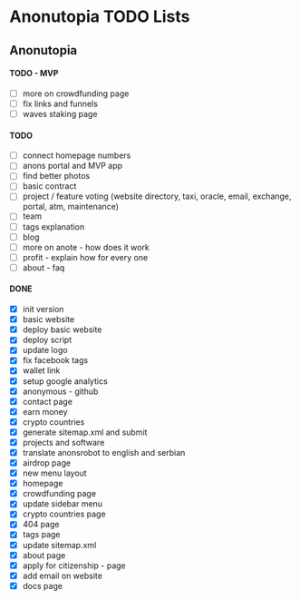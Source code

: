 # Anonutopia TODO Lists

## Anonutopia

#### TODO - MVP

- [ ] more on crowdfunding page
- [ ] fix links and funnels
- [ ] waves staking page

#### TODO

- [ ] connect homepage numbers
- [ ] anons portal and MVP app
- [ ] find better photos
- [ ] basic contract
- [ ] project / feature voting (website directory, taxi, oracle, email, exchange, portal, atm, maintenance)
- [ ] team
- [ ] tags explanation
- [ ] blog
- [ ] more on anote - how does it work
- [ ] profit - explain how for every one
- [ ] about - faq

#### DONE

- [x] init version
- [x] basic website
- [x] deploy basic website
- [x] deploy script
- [x] update logo
- [x] fix facebook tags
- [x] wallet link
- [x] setup google analytics
- [x] anonymous - github
- [x] contact page
- [x] earn money
- [x] crypto countries
- [x] generate sitemap.xml and submit
- [x] projects and software
- [x] translate anonsrobot to english and serbian
- [x] airdrop page
- [x] new menu layout
- [x] homepage
- [x] crowdfunding page
- [x] update sidebar menu
- [x] crypto countries page
- [x] 404 page
- [x] tags page
- [x] update sitemap.xml
- [x] about page
- [x] apply for citizenship - page
- [x] add email on website
- [x] docs page

